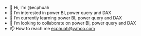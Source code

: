 - 👋 Hi, I’m @ecphuah
- 👀 I’m interested in power BI, power query and DAX
- 🌱 I’m currently learning power BI, power query and DAX
- 💞️ I’m looking to collaborate on power BI, power query and DAX
- 📫 How to reach me ecphuah@yahoo.com

<!---
ecphuah/ecphuah is a ✨ special ✨ repository because its `README.md` (this file) appears on your GitHub profile.
You can click the Preview link to take a look at your changes.
--->
